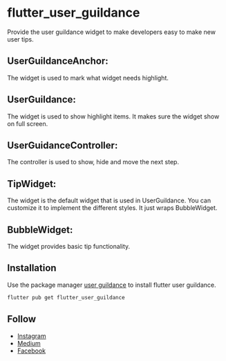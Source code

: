 # flutter_user_guildance

Provide the user guildance widget to make developers easy to make new user tips.

## UserGuildanceAnchor:
The widget is used to mark what widget needs highlight.

## UserGuildance:
The widget is used to show highlight items. It makes sure the widget show on full screen.

## UserGuidanceController:
The controller is used to show, hide and move the next step.

## TipWidget:
The widget is the default widget that is used in UserGuildance. You can customize it to implement the different styles. It just wraps BubbleWidget.

## BubbleWidget:
The widget provides basic tip functionality.

## Installation

Use the package manager [user guildance](https://pub.dev/packages/flutter_user_guildance) to install flutter user guildance.

```bash
flutter pub get flutter_user_guildance
```

## Follow
- [Instagram](https://www.instagram.com/_flutter.queen/)
- [Medium](https://medium.com/@flutterqueen)
- [Facebook](https://www.facebook.com/profile.php?id=100082330156711)
